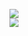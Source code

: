 [![](https://img.shields.io/badge/Made%20With-Github%20Spray-lightgrey.svg?style=for-the-badge&logo=github)](https://github.com/Annihil/github-spray#6574)  
[![](https://i.imgur.com/2DrTn0Z.gif)](https://github.com/Annihil/github-spray)